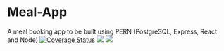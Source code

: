 # Meal-App
A meal booking app to be built using PERN (PostgreSQL, Express, React and Node) 
[![Coverage Status](https://coveralls.io/repos/github/beardedprince/Meal-App/badge.svg?branch=master)](https://coveralls.io/github/beardedprince/Meal-App?branch=master)
<a href="https://codeclimate.com/github/beardedprince/Meal-App/maintainability"><img src="https://api.codeclimate.com/v1/badges/2cee25c997d5a9c00b9a/maintainability" /></a>
<a href="https://codeclimate.com/github/beardedprince/Meal-App/test_coverage"><img src="https://api.codeclimate.com/v1/badges/2cee25c997d5a9c00b9a/test_coverage" /></a>
